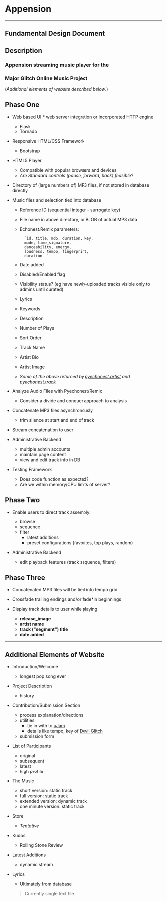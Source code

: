 # Appension 

- - - - - - - - - - - - - - - - -
## Fundamental Design Document

## Description

### Appension streaming music player for the   
### Major Glitch Online Music Project

(_Additional elements of website described below_.)

## Phase One

* Web based UI * web server integration or incorporated HTTP engine
    * Flask
    * Tornado
    
* Responsive HTML/CSS Framework
    * Bootstrap
    
* HTML5 Player
    * Compatible with popular browsers and devices
    * _Are Standard controls (pause, forward, back) feasible_?
     
* Directory of (large numbers of) MP3 files, if not stored in database directly

* Music files and selection tied into database
    * Reference ID (sequential integer - surrogate key)
    * File name in above directory, or BLOB of actual MP3 data
    * Echonest.Remix parameters:
    
            `id, title, md5, duration, key,   
            mode, time_signature,  
            danceability, energy,  
            loudness, tempo, fingerprint,  
            duration  `
        
    * Date added
    * Disabled/Enabled flag
    * Visibility status? (eg have newly-uploaded tracks visible only to admins until curated)
    * Lyrics
    * Keywords
    * Description
    * Number of Plays
    * Sort Order
    * Track Name
    * Artist Bio
    * Artist Image
    * _Some of the above returned by [pyechonest.artist][p.artist] and [pyechonest.track][p.track]_

* Analyze Audio Files with Pyechonest/Remix
    * Consider a divide and conquer approach to analysis

* Concatenate MP3 files asynchronously
    * trim silence at start and end of track
    
* Stream concatenation to user

* Administrative Backend
    * multiple admin accounts
    * maintain page content
    * view and edit track info in DB
    
* Testing Framework
    * Does code function as expected?
    * Are we within memory/CPU limits of server?

## Phase Two

* Enable users to direct track assembly:
    * browse
    * sequence
    * filter
        * latest additions
        * preset configurations (favorites, top plays, random)
        
* Administrative Backend
    * edit playback features (track sequence, filters)

    
## Phase Three

    
* Concatenated MP3 files will be tied into tempo grid

* Crossfade trailing endings and/or fade*in beginnings

* Display track details to user while playing
    * __release_image__
    * __artist name__
    * __track ("segment") title__
    * __date added__

- - - - - - - - - - - - - - - - -

## Additional Elements of Website


* Introduction/Welcome
    * longest pop song ever

* Project Description
    * history

* Contribution/Submission Section
    * process explanation/directions
    * utilities
        * tie in with to [uJam](www.ujam.com)
        * details like tempo, key of [Devil Glitch](www.devilglitch.net)
    * submission form
    
* List of Participants
	* original
	* subsequent
	* latest
	* high profile
	
* The Music
	* short version: static track
	* full version: static track
	* extended version: dynamic track
	* one minute version: static track
	
* Store
	* _Tentative_
	
* Kudos
	* Rolling Stone Review
	
* Latest Additions
    * dynamic stream
    
* Lyrics
    * Ultimately from database
    >Currently single text file.
    
 
 [p.artist]: https://github.com/echonest/pyechonest/blob/master/pyechonest/artist.py
 [p.track]: http://echonest.github.io/pyechonest/track.html